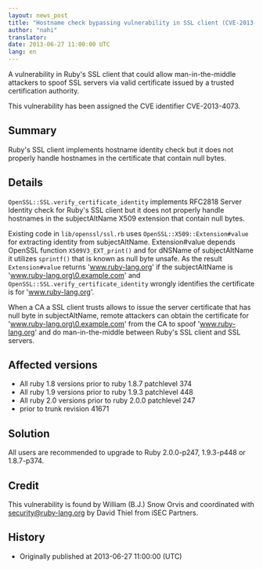 ```yaml
---
layout: news_post
title: "Hostname check bypassing vulnerability in SSL client (CVE-2013-4073)"
author: "nahi"
translator:
date: 2013-06-27 11:00:00 UTC
lang: en
---
```


A vulnerability in Ruby's SSL client that could allow man-in-the-middle
attackers to spoof SSL servers via valid certificate issued by a trusted
certification authority.

This vulnerability has been assigned the CVE identifier CVE-2013-4073.

## Summary

Ruby's SSL client implements hostname identity check but it does not
properly handle hostnames in the certificate that contain null bytes.

## Details

```OpenSSL::SSL.verify_certificate_identity``` implements RFC2818 Server
Identity check for Ruby's SSL client but it does not properly handle
hostnames in the subjectAltName X509 extension that contain null bytes.

Existing code in ```lib/openssl/ssl.rb``` uses ```OpenSSL::X509::Extension#value```
for extracting identity from subjectAltName.  Extension#value depends
OpenSSL function ```X509V3_EXT_print()``` and for dNSName of subjectAltName it
utilizes ```sprintf()``` that is known as null byte unsafe.  As the result
```Extension#value``` returns 'www.ruby-lang.org' if the subjectAltName is
'www.ruby-lang.org\0.example.com' and
```OpenSSL::SSL.verify_certificate_identity``` wrongly identifies the
certificate is for 'www.ruby-lang.org'.

When a CA a SSL client trusts allows to issue the server certificate
that has null byte in subjectAltName, remote attackers can obtain the
certificate for 'www.ruby-lang.org\0.example.com' from the CA to spoof
'www.ruby-lang.org' and do man-in-the-middle between Ruby's SSL client
and SSL servers.

## Affected versions

 * All ruby 1.8 versions prior to ruby 1.8.7 patchlevel 374
 * All ruby 1.9 versions prior to ruby 1.9.3 patchlevel 448
 * All ruby 2.0 versions prior to ruby 2.0.0 patchlevel 247
 * prior to trunk revision 41671

## Solution

All users are recommended to upgrade to Ruby 2.0.0-p247, 1.9.3-p448 or
1.8.7-p374.

## Credit

This vulnerability is found by William (B.J.) Snow Orvis and coordinated
with security@ruby-lang.org by David Thiel from iSEC Partners.

## History

 * Originally published at 2013-06-27 11:00:00 (UTC)
